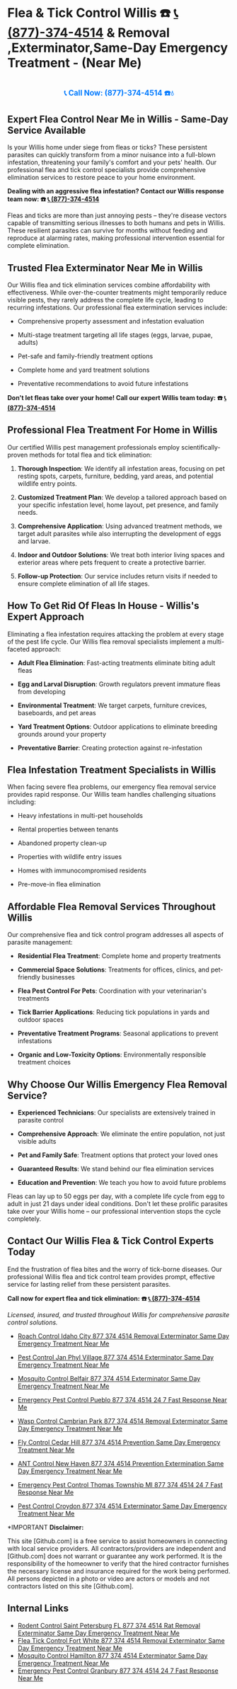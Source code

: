 # Flea & Tick Control Willis ☎️ [📞 (877)-374-4514](https://pest-control-4514.netlify.app) & Removal ,Exterminator,Same-Day Emergency Treatment - (Near Me) 
# 

<p align="center" style="font-size: 1.2em; font-weight: bold; margin: 20px 0;">
  <a href="https://pest-control-4514.netlify.app" target="_blank" style="color: #007BFF; text-decoration: none;">📞 Call Now: (877)-374-4514 ☎️💧</a>
</p>

## Expert Flea Control Near Me in Willis - Same-Day Service Available

Is your Willis home under siege from fleas or ticks? These persistent parasites can quickly transform from a minor nuisance into a full-blown infestation, threatening your family's comfort and your pets' health. Our professional flea and tick control specialists provide comprehensive elimination services to restore peace to your home environment.

**Dealing with an aggressive flea infestation? Contact our Willis response team now: ☎️ [📞 (877)-374-4514](https://pest-control-4514.netlify.app)**

Fleas and ticks are more than just annoying pests – they're disease vectors capable of transmitting serious illnesses to both humans and pets in Willis. These resilient parasites can survive for months without feeding and reproduce at alarming rates, making professional intervention essential for complete elimination.

## Trusted Flea Exterminator Near Me in Willis

Our Willis flea and tick elimination services combine affordability with effectiveness. While over-the-counter treatments might temporarily reduce visible pests, they rarely address the complete life cycle, leading to recurring infestations. Our professional flea extermination services include:

- Comprehensive property assessment and infestation evaluation  

- Multi-stage treatment targeting all life stages (eggs, larvae, pupae, adults)  

- Pet-safe and family-friendly treatment options  

- Complete home and yard treatment solutions  

- Preventative recommendations to avoid future infestations  

**Don't let fleas take over your home! Call our expert Willis team today: ☎️ [📞 (877)-374-4514](https://pest-control-4514.netlify.app)**

## Professional Flea Treatment For Home in Willis

Our certified Willis pest management professionals employ scientifically-proven methods for total flea and tick elimination:

1. **Thorough Inspection**: We identify all infestation areas, focusing on pet resting spots, carpets, furniture, bedding, yard areas, and potential wildlife entry points.  

2. **Customized Treatment Plan**: We develop a tailored approach based on your specific infestation level, home layout, pet presence, and family needs.  

3. **Comprehensive Application**: Using advanced treatment methods, we target adult parasites while also interrupting the development of eggs and larvae.  

4. **Indoor and Outdoor Solutions**: We treat both interior living spaces and exterior areas where pets frequent to create a protective barrier.  

5. **Follow-up Protection**: Our service includes return visits if needed to ensure complete elimination of all life stages.  

## How To Get Rid Of Fleas In House - Willis's Expert Approach

Eliminating a flea infestation requires attacking the problem at every stage of the pest life cycle. Our Willis flea removal specialists implement a multi-faceted approach:

- **Adult Flea Elimination**: Fast-acting treatments eliminate biting adult fleas  

- **Egg and Larval Disruption**: Growth regulators prevent immature fleas from developing  

- **Environmental Treatment**: We target carpets, furniture crevices, baseboards, and pet areas  

- **Yard Treatment Options**: Outdoor applications to eliminate breeding grounds around your property  

- **Preventative Barrier**: Creating protection against re-infestation  

## Flea Infestation Treatment Specialists in Willis

When facing severe flea problems, our emergency flea removal service provides rapid response. Our Willis team handles challenging situations including:

- Heavy infestations in multi-pet households  

- Rental properties between tenants  

- Abandoned property clean-up  

- Properties with wildlife entry issues  

- Homes with immunocompromised residents  

- Pre-move-in flea elimination  

## Affordable Flea Removal Services Throughout Willis

Our comprehensive flea and tick control program addresses all aspects of parasite management:

- **Residential Flea Treatment**: Complete home and property treatments  

- **Commercial Space Solutions**: Treatments for offices, clinics, and pet-friendly businesses  

- **Flea Pest Control For Pets**: Coordination with your veterinarian's treatments  

- **Tick Barrier Applications**: Reducing tick populations in yards and outdoor spaces  

- **Preventative Treatment Programs**: Seasonal applications to prevent infestations  

- **Organic and Low-Toxicity Options**: Environmentally responsible treatment choices  

## Why Choose Our Willis Emergency Flea Removal Service?

- **Experienced Technicians**: Our specialists are extensively trained in parasite control  

- **Comprehensive Approach**: We eliminate the entire population, not just visible adults  

- **Pet and Family Safe**: Treatment options that protect your loved ones  

- **Guaranteed Results**: We stand behind our flea elimination services  

- **Education and Prevention**: We teach you how to avoid future problems  

Fleas can lay up to 50 eggs per day, with a complete life cycle from egg to adult in just 21 days under ideal conditions. Don't let these prolific parasites take over your Willis home – our professional intervention stops the cycle completely.

## Contact Our Willis Flea & Tick Control Experts Today

End the frustration of flea bites and the worry of tick-borne diseases. Our professional Willis flea and tick control team provides prompt, effective service for lasting relief from these persistent parasites.

**Call now for expert flea and tick elimination: ☎️ [📞 (877)-374-4514](https://pest-control-4514.netlify.app)**

*Licensed, insured, and trusted throughout Willis for comprehensive parasite control solutions.*


- [Roach Control Idaho City 877 374 4514 Removal Exterminator Same Day Emergency Treatment Near Me](https://github.com/allyoucaneatsushiin/plumbing-texas/blob/main/Roach-Control-Idaho-City-877-374-4514-Removal-Exterminator-Same-Day-Emergency-Treatment-Near-Me.md)
- [Pest Control Jan Phyl Village 877 374 4514 Exterminator Same Day Emergency Treatment Near Me](https://github.com/allyoucaneatsushiin/plumbing-texas/blob/main/Pest-Control-Jan-Phyl-Village-877-374-4514-Exterminator-Same-Day-Emergency-Treatment-Near-Me.md)
- [Mosquito Control Belfair 877 374 4514 Exterminator Same Day Emergency Treatment Near Me](https://github.com/allyoucaneatsushiin/plumbing-texas/blob/main/Mosquito-Control-Belfair-877-374-4514-Exterminator-Same-Day-Emergency-Treatment-Near-Me.md)


- [Emergency Pest Control Pueblo 877 374 4514 24 7 Fast Response Near Me](https://github.com/allyoucaneatsushiin/plumbing-texas/blob/main/Emergency-Pest-Control-Pueblo-877-374-4514-24-7-Fast-Response-Near-Me.md)
- [Wasp Control Cambrian Park 877 374 4514 Removal Exterminator Same Day Emergency Treatment Near Me](https://github.com/allyoucaneatsushiin/plumbing-texas/blob/main/Wasp-Control-Cambrian-Park-877-374-4514-Removal-Exterminator-Same-Day-Emergency-Treatment-Near-Me.md)
- [Fly Control Cedar Hill 877 374 4514 Prevention Same Day Emergency Treatment Near Me](https://github.com/allyoucaneatsushiin/plumbing-texas/blob/main/Fly-Control-Cedar-Hill-877-374-4514-Prevention-Same-Day-Emergency-Treatment-Near-Me.md)


- [ANT Control New Haven 877 374 4514 Prevention Extermination Same Day Emergency Treatment Near Me](https://github.com/allyoucaneatsushiin/plumbing-texas/blob/main/ANT-Control-New-Haven-877-374-4514-Prevention-Extermination-Same-Day-Emergency-Treatment-Near-Me.md)
- [Emergency Pest Control Thomas Township MI 877 374 4514 24 7 Fast Response Near Me](https://github.com/allyoucaneatsushiin/plumbing-texas/blob/main/Emergency-Pest-Control-Thomas-Township-MI-877-374-4514-24-7-Fast-Response-Near-Me.md)
- [Pest Control Croydon 877 374 4514 Exterminator Same Day Emergency Treatment Near Me](https://github.com/allyoucaneatsushiin/plumbing-texas/blob/main/Pest-Control-Croydon-877-374-4514-Exterminator-Same-Day-Emergency-Treatment-Near-Me.md)


*IMPORTANT **Disclaimer:**  

This site [Github.com] is a free service to assist homeowners in connecting with local service providers. All contractors/providers are independent and [Github.com] does not warrant or guarantee any work performed. It is the responsibility of the homeowner to verify that the hired contractor furnishes the necessary license and insurance required for the work being performed. All persons depicted in a photo or video are actors or models and not contractors listed on this site [Github.com].


## Internal Links
- [Rodent Control Saint Petersburg FL 877 374 4514 Rat Removal Exterminator Same Day Emergency Treatment Near Me](https://github.com/allyoucaneatsushiin/plumbing-texas/blob/main/Rodent-Control-Saint-Petersburg-FL-877-374-4514-Rat-Removal-Exterminator-Same-Day-Emergency-Treatment-Near-Me.md)
- [Flea Tick Control Fort White 877 374 4514 Removal Exterminator Same Day Emergency Treatment Near Me](https://github.com/allyoucaneatsushiin/plumbing-texas/blob/main/Flea-Tick-Control-Fort-White-877-374-4514-Removal-Exterminator-Same-Day-Emergency-Treatment-Near-Me.md)
- [Mosquito Control Hamilton 877 374 4514 Exterminator Same Day Emergency Treatment Near Me](https://github.com/allyoucaneatsushiin/plumbing-texas/blob/main/Mosquito-Control-Hamilton-877-374-4514-Exterminator-Same-Day-Emergency-Treatment-Near-Me.md)
- [Emergency Pest Control Granbury 877 374 4514 24 7 Fast Response Near Me](https://github.com/allyoucaneatsushiin/plumbing-texas/blob/main/Emergency-Pest-Control-Granbury-877-374-4514-24-7-Fast-Response-Near-Me.md)
